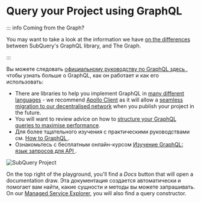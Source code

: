 # Query your Project using GraphQL

::: info Coming from the Graph?

You may want to take a look at the information we have [on the differences](../build/graph-migration.md#graphql-query-differences) between SubQuery's GraphQL library, and The Graph.

:::

Вы можете следовать [ официальному руководству по GraphQL здесь ](https://graphql.org/learn/), чтобы узнать больше о GraphQL, как он работает и как его использовать:

- There are libraries to help you implement GraphQL in [many different languages](https://graphql.org/code/) - we recommend [Apollo Client](https://www.apollographql.com/docs/react/) as it will allow a [seamless migration to our decentralised network](../subquery_network/publish.md#changes-to-your-dapp) when you publish your project in the future.
- You will want to review advice on how to [structure your GraphQL queries to maximise performance](../build/optimisation.md#query-performance-advice).
- Для более тщательного изучения с практическими руководствами см. [ How to GraphQL ](https://www.howtographql.com/).
- Ознакомьтесь с бесплатным онлайн-курсом [ Изучение GraphQL: язык запросов для API ](https://www.edx.org/course/exploring-graphql-a-query-language-for-apis).

![SubQuery Project](/assets/img/query.png)

On the top right of the playground, you'll find a _Docs_ button that will open a documentation draw. Эта документация создается автоматически и помогает вам найти, какие сущности и методы вы можете запрашивать. On our [Managed Service Explorer](https://explorer.subquery.network/), you will also find a query constructor.
